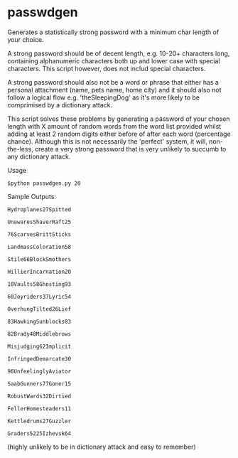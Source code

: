 # passwdgen
Generates a statistically strong password with a minimum char length of your choice.

A strong password should be of decent length, e.g. 10-20+ characters long, containing alphanumeric characters both up and lower case with special characters. This script however, does not includ special characters.

A strong password should also not be a word or phrase that either has a personal attachment (name, pets name, home city) and it should also not follow a logical flow e.g. 'theSleepingDog' as it's more likely to be comprimised by a dictionary attack.

This script solves these problems by generating a password of your chosen length with X amount of random words from the word list provided whilst adding at least 2 random digits either before of after each word (percentage chance). Although this is not necessarily the 'perfect' system, it will, non-the-less, create a very strong password that is very unlikely to succumb to any dictionary attack.

Usage

<code>$python passwdgen.py 20</code>

Sample Outputs:

<code>Hydroplanes27Spitted</code>

<code>UnawaresShaverRaft25</code>

<code>76ScarvesBrittSticks</code>

<code>LandmassColoration58</code>

<code>Stile66BlockSmothers</code>

<code>HillierIncarnation20</code>

<code>10Vaults58Ghosting93</code>

<code>60Joyriders37Lyric54</code>

<code>OverhungTilted26Lief</code>

<code>83HawkingSunblocks83</code>

<code>82Brady48Middlebrows</code>

<code>Misjudging62Implicit</code>

<code>InfringedDemarcate30</code>

<code>96UnfeelinglyAviator</code>

<code>SaabGunners77Goner15</code>

<code>RobustWards32Dirtied</code>

<code>FellerHomesteaders11</code>

<code>Kettledrums27Guzzler</code>

<code>Graders5225Izhevsk64</code>

(highly unlikely to be in dictionary attack and easy to remember)
